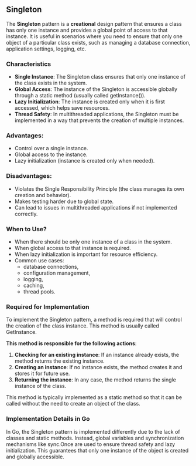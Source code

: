 ## Singleton

The **Singleton** pattern is a **creational** design pattern that ensures a class has only one instance and provides a global point of access to that instance.
It is useful in scenarios where you need to ensure that only one object of a particular class exists, such as managing a database connection, application settings, logging, etc.

### Characteristics 

- **Single Instance**:
    The Singleton class ensures that only one instance of the class exists in the system.
- **Global Access**:
    The instance of the Singleton is accessible globally through a static method (usually called getInstance()).
- **Lazy Initialization**:
    The instance is created only when it is first accessed, which helps save resources.
- **Thread Safety**:
    In multithreaded applications, the Singleton must be implemented in a way that prevents the creation of multiple instances.

### Advantages:

- Control over a single instance.
- Global access to the instance.
- Lazy initialization (instance is created only when needed).

### Disadvantages:

- Violates the Single Responsibility Principle (the class manages its own creation and behavior).
- Makes testing harder due to global state.
- Can lead to issues in multithreaded applications if not implemented correctly.

### When to Use?

- When there should be only one instance of a class in the system.
- When global access to that instance is required.
- When lazy initialization is important for resource efficiency.
- Common use cases:
    + database connections,
    + configuration management,
    + logging,
    + caching,
    + thread pools.

### Required for Implementation

To implement the Singleton pattern, a method is required that will control the creation of the class instance.
This method is usually called GetInstance.

**This method is responsible for the following actions**:

1. **Checking for an existing instance**:
    If an instance already exists, the method returns the existing instance.
2. **Creating an instance**:
    If no instance exists, the method creates it and stores it for future use.
3. **Returning the instance**:
    In any case, the method returns the single instance of the class.

This method is typically implemented as a static method so that it can be called without the need to create an object of the class.

### Implementation Details in Go

In Go, the Singleton pattern is implemented differently due to the lack of classes and static methods.
Instead, global variables and synchronization mechanisms like sync.Once are used to ensure thread safety and lazy initialization.
This guarantees that only one instance of the object is created and globally accessible.
